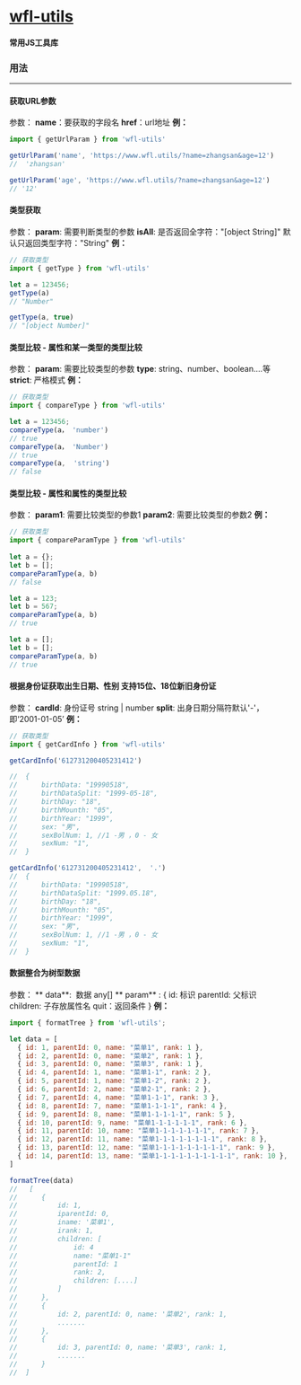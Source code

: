 # **[wfl-utils]()**

**常用JS工具库**

### 用法
****
####  获取URL参数
参数：
**name**：要获取的字段名
**href**：url地址
**例：**
```javascript
import { getUrlParam } from 'wfl-utils'

getUrlParam('name', 'https://www.wfl.utils/?name=zhangsan&age=12')
//  'zhangsan'

getUrlParam('age', 'https://www.wfl.utils/?name=zhangsan&age=12')
// '12'
```
####  类型获取
参数： 
**param**: 需要判断类型的参数
**isAll**: 是否返回全字符："[object String]" 默认只返回类型字符："String"
**例：**
```javascript
// 获取类型
import { getType } from 'wfl-utils'

let a = 123456;
getType(a)
// "Number"

getType(a, true)
// "[object Number]"
```
####  类型比较 - 属性和某一类型的类型比较
参数： 
**param**: 需要比较类型的参数
**type**: string、number、boolean....等
**strict**: 严格模式
**例：**
```javascript
// 获取类型
import { compareType } from 'wfl-utils'

let a = 123456;
compareType(a， 'number')
// true
compareType(a， 'Number')
// true
compareType(a,  'string')
// false
```
####  类型比较 - 属性和属性的类型比较
参数： 
**param1**: 需要比较类型的参数1
**param2**: 需要比较类型的参数2
**例：**
```javascript
// 获取类型
import { compareParamType } from 'wfl-utils'
	
let a = {}; 
let b = [];
compareParamType(a, b)
// false

let a = 123; 
let b = 567;
compareParamType(a, b)
// true

let a = []; 
let b = [];
compareParamType(a, b)
// true

```
####  根据身份证获取出生日期、性别 支持15位、18位新旧身份证
参数： 
**cardId**: 身份证号 string | number
**split**: 出身日期分隔符默认'-'，即‘2001-01-05’
**例：**
```javascript
// 获取类型
import { getCardInfo } from 'wfl-utils'

getCardInfo('612731200405231412')

//	{
//		birthData: "19990518",
//		birthDataSplit: "1999-05-18",
//		birthDay: "18",
//		birthMounth: "05",
//		birthYear: "1999",
//		sex: "男",
//		sexBolNum: 1, //1 -男 ，0 - 女
//		sexNum: "1",
//	}

getCardInfo('612731200405231412',  '.')
//	{
//		birthData: "19990518",
//		birthDataSplit: "1999.05.18",
//		birthDay: "18",
//		birthMounth: "05",
//		birthYear: "1999",
//		sex: "男",
//		sexBolNum: 1, //1 -男 ，0 - 女
//		sexNum: "1",
//	}

```
####  数据整合为树型数据
参数： 
** data**:  数据 any[]
** param** : {
		 id: 标识
		 parentId: 父标识
		 children: 子存放属性名
		 quit：返回条件
  }
**例：**

```javascript
import { formatTree } from 'wfl-utils';

let data = [
  { id: 1, parentId: 0, name: "菜单1", rank: 1 },
  { id: 2, parentId: 0, name: "菜单2", rank: 1 },
  { id: 3, parentId: 0, name: "菜单3", rank: 1 },
  { id: 4, parentId: 1, name: "菜单1-1", rank: 2 },
  { id: 5, parentId: 1, name: "菜单1-2", rank: 2 },
  { id: 6, parentId: 2, name: "菜单2-1", rank: 2 },
  { id: 7, parentId: 4, name: "菜单1-1-1", rank: 3 },
  { id: 8, parentId: 7, name: "菜单1-1-1-1", rank: 4 },
  { id: 9, parentId: 8, name: "菜单1-1-1-1-1", rank: 5 },
  { id: 10, parentId: 9, name: "菜单1-1-1-1-1-1", rank: 6 },
  { id: 11, parentId: 10, name: "菜单1-1-1-1-1-1-1", rank: 7 },
  { id: 12, parentId: 11, name: "菜单1-1-1-1-1-1-1-1", rank: 8 },
  { id: 13, parentId: 12, name: "菜单1-1-1-1-1-1-1-1-1", rank: 9 },
  { id: 14, parentId: 13, name: "菜单1-1-1-1-1-1-1-1-1-1", rank: 10 },
]

formatTree(data)
//	 [
//		{
//			id: 1, 
//			iparentId: 0, 
//			iname: '菜单1',
//			irank: 1,
//			children: [
//				id: 4
//				name: "菜单1-1"
//				parentId: 1
//				rank: 2,
//				children: [....]
//			]
//		},
//		{
//			id: 2, parentId: 0, name: '菜单2', rank: 1,
//			.......
//		},
//		{
//			id: 3, parentId: 0, name: '菜单3', rank: 1,
//			.......
//		}
//	]
```
